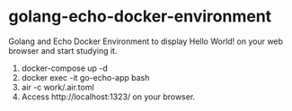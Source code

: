 # golang-echo-docker-environment
Golang and Echo Docker Environment to display Hello World! on your web browser and start studying it.
1. docker-compose up -d
1. docker exec -it go-echo-app bash
1. air -c work/.air.toml
1. Access http://localhost:1323/ on your browser.
